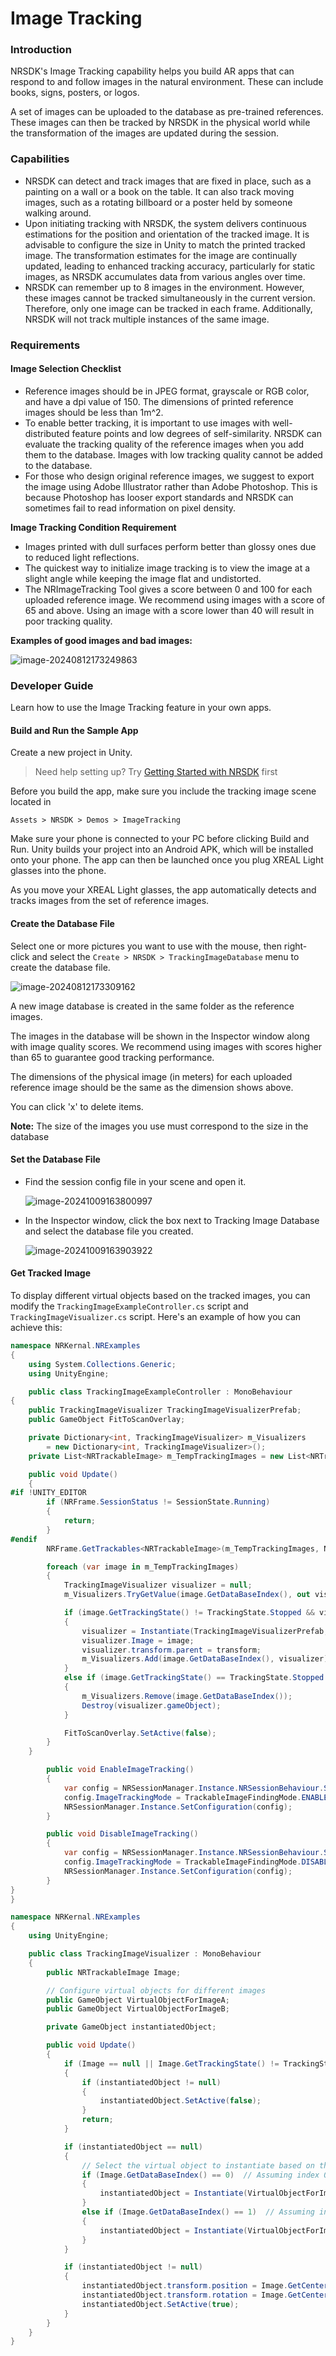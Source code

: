 # Image Tracking

### Introduction

NRSDK's Image Tracking capability helps you build AR apps that can respond to and follow images in the natural environment. These can include books, signs, posters, or logos.

A set of images can be uploaded to the database as pre-trained references. These images can then be tracked by NRSDK in the physical world while the transformation of the images are updated during the session.

### Capabilities

- NRSDK can detect and track images that are fixed in place, such as a painting on a wall or a book on the table. It can also track moving images, such as a rotating billboard or a poster held by someone walking around.
- Upon initiating tracking with NRSDK, the system delivers continuous estimations for the position and orientation of the tracked image. It is advisable to configure the size in Unity to match the printed tracked image. The transformation estimates for the image are continually updated, leading to enhanced tracking accuracy, particularly for static images, as NRSDK accumulates data from various angles over time.
- NRSDK can remember up to 8 images in the environment. However, these images cannot be tracked simultaneously in the current version. Therefore, only one image can be tracked in each frame. Additionally, NRSDK will not track multiple instances of the same image.

### Requirements

#### Image Selection Checklist

- Reference images should be in JPEG format, grayscale or RGB color, and have a dpi value of 150. The dimensions of printed reference images should be less than 1m^2.
- To enable better tracking, it is important to use images with well-distributed feature points and low degrees of self-similarity. NRSDK can evaluate the tracking quality of the reference images when you add them to the database. Images with low tracking quality cannot be added to the database.
- For those who design original reference images, we suggest to export the image using Adobe Illustrator rather than Adobe Photoshop. This is because Photoshop has looser export standards and NRSDK can sometimes fail to read information on pixel density.

**Image Tracking Condition Requirement**

- Images printed with dull surfaces perform better than glossy ones due to reduced light reflections.
- The quickest way to initialize image tracking is to view the image at a slight angle while keeping the image flat and undistorted.
- The NRImageTracking Tool gives a score between 0 and 100 for each uploaded reference image. We recommend using images with a score of 65 and above. Using an image with a score lower than 40 will result in poor tracking quality.

**Examples of good images and bad images:**

![image-20240812173249863](https://pub-8dffc52979c34362aa2dbe3a43f0792a.r2.dev/image-20240812173249863.png)

### Developer Guide

Learn how to use the Image Tracking feature in your own apps.

#### Build and Run the Sample App

Create a new project in Unity.

> Need help setting up? Try [Getting Started with NRSDK](../02_Getting%20Started%20with%20NRSDK.md) first

Before you build the app, make sure you include the tracking image scene located in

```
Assets > NRSDK > Demos > ImageTracking
```

Make sure your phone is connected to your PC before clicking Build and Run. Unity builds your project into an Android APK, which will be installed onto your phone. The app can then be launched once you plug XREAL Light glasses into the phone.

As you move your XREAL Light glasses, the app automatically detects and tracks images from the set of reference images.

#### Create the Database File

Select one or more pictures you want to use with the mouse, then right-click and select the `Create > NRSDK > TrackingImageDatabase` menu to create the database file.

![image-20240812173309162](https://pub-8dffc52979c34362aa2dbe3a43f0792a.r2.dev/image-20240812173309162.png)

A new image database is created in the same folder as the reference images.

The images in the database will be shown in the Inspector window along with image quality scores. We recommend using images with scores higher than 65 to guarantee good tracking performance.

The dimensions of the physical image (in meters) for each uploaded reference image should be the same as the dimension shows above.

You can click 'x' to delete items.

**Note:** The size of the images you use must correspond to the size in the database

#### Set the Database File

- Find the session config file in your scene and open it.

  ![image-20241009163800997](https://pub-8dffc52979c34362aa2dbe3a43f0792a.r2.dev/image-20241009163800997.png)

- In the Inspector window, click the box next to Tracking Image Database and select the database file you created.

  ![image-20241009163903922](https://pub-8dffc52979c34362aa2dbe3a43f0792a.r2.dev/image-20241009163903922.png)

#### Get Tracked Image  

To display different virtual objects based on the tracked images, you can modify the `TrackingImageExampleController.cs` script and `TrackingImageVisualizer.cs` script. Here's an example of how you can achieve this:

```c#
namespace NRKernal.NRExamples
{
    using System.Collections.Generic;
    using UnityEngine;

    public class TrackingImageExampleController : MonoBehaviour
{
    public TrackingImageVisualizer TrackingImageVisualizerPrefab;
    public GameObject FitToScanOverlay;

    private Dictionary<int, TrackingImageVisualizer> m_Visualizers
        = new Dictionary<int, TrackingImageVisualizer>();
    private List<NRTrackableImage> m_TempTrackingImages = new List<NRTrackableImage>();

    public void Update()
    {
#if !UNITY_EDITOR
        if (NRFrame.SessionStatus != SessionState.Running)
        {
            return;
        }
#endif
        NRFrame.GetTrackables<NRTrackableImage>(m_TempTrackingImages, NRTrackableQueryFilter.New);

        foreach (var image in m_TempTrackingImages)
        {
            TrackingImageVisualizer visualizer = null;
            m_Visualizers.TryGetValue(image.GetDataBaseIndex(), out visualizer);

            if (image.GetTrackingState() != TrackingState.Stopped && visualizer == null)
            {
                visualizer = Instantiate(TrackingImageVisualizerPrefab, image.GetCenterPose().position, image.GetCenterPose().rotation);
                visualizer.Image = image;
                visualizer.transform.parent = transform;
                m_Visualizers.Add(image.GetDataBaseIndex(), visualizer);
            }
            else if (image.GetTrackingState() == TrackingState.Stopped && visualizer != null)
            {
                m_Visualizers.Remove(image.GetDataBaseIndex());
                Destroy(visualizer.gameObject);
            }

            FitToScanOverlay.SetActive(false);
        }
    }

        public void EnableImageTracking()
        {
            var config = NRSessionManager.Instance.NRSessionBehaviour.SessionConfig;
            config.ImageTrackingMode = TrackableImageFindingMode.ENABLE;
            NRSessionManager.Instance.SetConfiguration(config);
        }

        public void DisableImageTracking()
        {
            var config = NRSessionManager.Instance.NRSessionBehaviour.SessionConfig;
            config.ImageTrackingMode = TrackableImageFindingMode.DISABLE;
            NRSessionManager.Instance.SetConfiguration(config);
        }
}
}
```

```c#
namespace NRKernal.NRExamples
{
    using UnityEngine;

    public class TrackingImageVisualizer : MonoBehaviour
    {
        public NRTrackableImage Image;

        // Configure virtual objects for different images
        public GameObject VirtualObjectForImageA;
        public GameObject VirtualObjectForImageB;

        private GameObject instantiatedObject;

        public void Update()
        {
            if (Image == null || Image.GetTrackingState() != TrackingState.Tracking)
            {
                if (instantiatedObject != null)
                {
                    instantiatedObject.SetActive(false);
                }
                return;
            }

            if (instantiatedObject == null)
            {
                // Select the virtual object to instantiate based on the image
                if (Image.GetDataBaseIndex() == 0)  // Assuming index 0 is for ImageA
                {
                    instantiatedObject = Instantiate(VirtualObjectForImageA, transform);
                }
                else if (Image.GetDataBaseIndex() == 1)  // Assuming index 1 is for ImageB
                {
                    instantiatedObject = Instantiate(VirtualObjectForImageB, transform);
                }
            }

            if (instantiatedObject != null)
            {
                instantiatedObject.transform.position = Image.GetCenterPose().position;
                instantiatedObject.transform.rotation = Image.GetCenterPose().rotation;
                instantiatedObject.SetActive(true);
            }
        }
    }
}
```